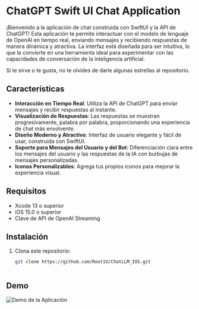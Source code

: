 # ChatGPT Swift UI Chat Application

¡Bienvenido a la aplicación de chat construida con SwiftUI y la API de ChatGPT! Esta aplicación te permite interactuar con el modelo de lenguaje de OpenAI en tiempo real, enviando mensajes y recibiendo respuestas de manera dinámica y atractiva. La interfaz está diseñada para ser intuitiva, lo que la convierte en una herramienta ideal para experimentar con las capacidades de conversación de la inteligencia artificial.

Si te sirve o te gusta, no te olvides de darle algunas estrellas al repositorio.

## Características

- **Interacción en Tiempo Real**: Utiliza la API de ChatGPT para enviar mensajes y recibir respuestas al instante.
- **Visualización de Respuestas**: Las respuestas se muestran progresivamente, palabra por palabra, proporcionando una experiencia de chat más envolvente.
- **Diseño Moderno y Atractivo**: Interfaz de usuario elegante y fácil de usar, construida con SwiftUI.
- **Soporte para Mensajes del Usuario y del Bot**: Diferenciación clara entre los mensajes del usuario y las respuestas de la IA con burbujas de mensajes personalizadas.
- **Iconos Personalizables**: Agrega tus propios iconos para mejorar la experiencia visual.

## Requisitos

- Xcode 13 o superior
- iOS 15.0 o superior
- Clave de API de OpenAI Streaming

## Instalación

1. Clona este repositorio:
   ```bash
   git clone https://github.com/Root1V/ChatLLM_IOS.git



## Demo 

![Demo de la Aplicación](./demo.png)
